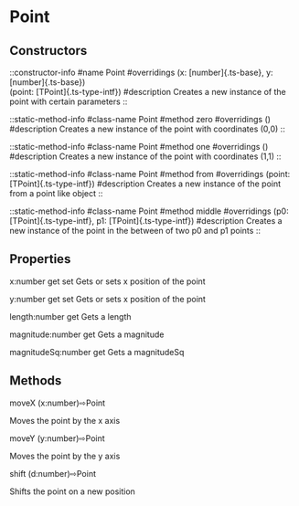 # Point

## Constructors

::constructor-info
#name 
Point
#overridings
(x: [number]{.ts-base}, y: [number]{.ts-base})<br>
(point: [TPoint]{.ts-type-intf})
#description
Creates a new instance of the point with certain parameters
::

::static-method-info
#class-name
Point
#method
zero
#overridings
()
#description
Creates a new instance of the point with coordinates (0,0)
::

::static-method-info
#class-name
Point
#method
one
#overridings
()
#description
Creates a new instance of the point with coordinates (1,1)
::


::static-method-info
#class-name
Point
#method
from
#overridings
(point: [TPoint]{.ts-type-intf})
#description
Creates a new instance of the point from a point like object
::

::static-method-info
#class-name
Point
#method
middle
#overridings
(p0: [TPoint]{.ts-type-intf}, p1: [TPoint]{.ts-type-intf})
#description
Creates a new instance of the point in the between of two p0 and p1 points
::





## Properties

x:number get set Gets or sets x position of the point

y:number get set Gets or sets x position of the point

length:number get Gets a length

magnitude:number get Gets a magnitude

magnitudeSq:number get Gets a magnitudeSq

## Methods

moveX (x:number)⇨Point

Moves the point by the x axis


moveY (y:number)⇨Point

Moves the point by the y axis


shift (d:number)⇨Point

Shifts the point on a new position
